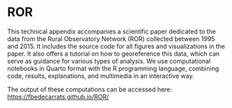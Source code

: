 # ROR

This technical appendix accompanies a scientific paper dedicated to the data from the Rural Observatory Network (ROR) collected between 1995 and 2015. It includes the source code for all figures and visualizations in the paper. It also offers a tutorial on how to georeference this data, which can serve as guidance for various types of analysis. We use computational notebooks in Quarto format with the R programming language, combining code, results, explanations, and multimedia in an interactive way.

The output of these computations can be accessed here: https://fbedecarrats.github.io/ROR/ 
